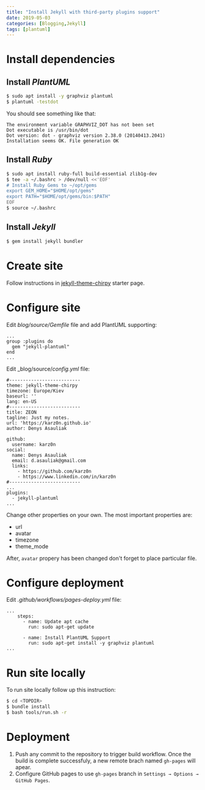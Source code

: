 ```yaml
---
title: "Install Jekyll with third-party plugins support"
date: 2019-05-03
categories: [Blogging,Jekyll]
tags: [plantuml]
---
```


# Install dependencies

## Install _PlantUML_

~~~ bash
$ sudo apt install -y graphviz plantuml
$ plantuml -testdot
~~~

You should see something like that:
~~~
The environment variable GRAPHVIZ_DOT has not been set
Dot executable is /usr/bin/dot
Dot version: dot - graphviz version 2.38.0 (20140413.2041)
Installation seems OK. File generation OK
~~~

## Install _Ruby_

~~~ bash
$ sudo apt install ruby-full build-essential zlib1g-dev
$ tee -a ~/.bashrc > /dev/null <<'EOF'
# Install Ruby Gems to ~/opt/gems
export GEM_HOME="$HOME/opt/gems"
export PATH="$HOME/opt/gems/bin:$PATH"
EOF
$ source ~/.bashrc
~~~

## Install _Jekyll_

~~~ bash
$ gem install jekyll bundler
~~~

# Create site

Follow instructions in [jekyll-theme-chirpy](https://github.com/cotes2020/jekyll-theme-chirpy) starter page.

# Configure site

Edit _blog/source/Gemfile_ file and add PlantUML supporting:
~~~
...
group :plugins do
  gem "jekyll-plantuml"
end
...
~~~

Edit _blog/source/_config.yml_ file:
~~~
#--------------------------
theme: jekyll-theme-chirpy
timezone: Europe/Kiev
baseurl: ''
lang: en-US
#--------------------------
title: ZEON
tagline: Just my notes.
url: 'https://karz0n.github.io'
author: Denys Asauliak

github:
  username: karz0n
social:
  name: Denys Asauliak
  email: d.asauliak@gmail.com
  links:
    - https://github.com/karz0n
    - https://www.linkedin.com/in/karz0n
#--------------------------
...
plugins:
  - jekyll-plantuml
...
~~~
Change other properties on your own. The most important properties are:
* url
* avatar
* timezone
* theme_mode

After, `avatar` propery has been changed don't forget to place particular file.

# Configure deployment

Edit _.github/workflows/pages-deploy.yml_ file:
~~~
...
    steps:
      - name: Update apt cache
        run: sudo apt-get update

      - name: Install PlantUML Support
        run: sudo apt-get install -y graphviz plantuml
...
~~~

# Run site locally

To run site locally follow up this instruction:
```bash
$ cd <TOPDIR>
$ bundle install
$ bash tools/run.sh -r
```

# Deployment

1. Push any commit to the repository to trigger build workflow. Once the build is complete successfuly, a new remote brach named `gh-pages` will apear.
2. Configure GitHub pages to use `gh-pages` branch in `Settings → Options → GitHub Pages`.


